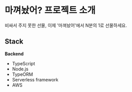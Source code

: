 # 마껴놨어? 프로젝트 소개

비싸서 주지 못한 선물, 이제 '마껴놨어'에서 N분의 1로 선물하세요.

## Stack

**Backend**

-   TypeScript
-   Node.js
-   TypeORM
-   Serverless framework
-   AWS
